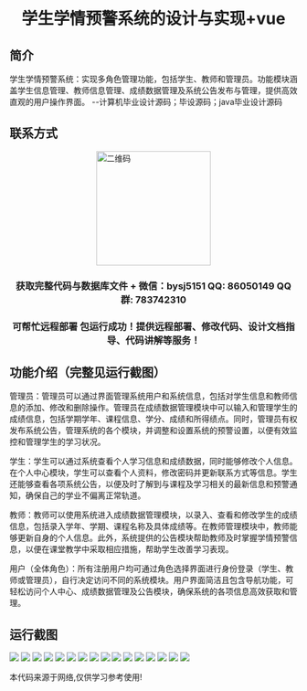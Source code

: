 <p><h1 align="center">学生学情预警系统的设计与实现+vue</h1></p>

## 简介
学生学情预警系统：实现多角色管理功能，包括学生、教师和管理员。功能模块涵盖学生信息管理、教师信息管理、成绩数据管理及系统公告发布与管理，提供高效直观的用户操作界面。    --计算机毕业设计源码；毕设源码；java毕业设计源码


## 联系方式
<img src="https://bs-1329754181.cos.ap-shanghai.myqcloud.com/wx.jpg" alt="二维码" style="display: block; margin: 0 auto;" width="200px">
<p><h3 align="center">获取完整代码与数据库文件 + 微信：bysj5151 QQ: 86050149 QQ群: 783742310</h3></p>
<p><h3 align="center">可帮忙远程部署 包运行成功！提供远程部署、修改代码、设计文档指导、代码讲解等服务！</h3></p>

## 功能介绍（完整见运行截图）
管理员：管理员可以通过界面管理系统用户和系统信息，包括对学生信息和教师信息的添加、修改和删除操作。管理员在成绩数据管理模块中可以输入和管理学生的成绩信息，包括学期学年、课程信息、学分、成绩和所得绩点。同时，管理员有权发布系统公告，管理系统的各个模块，并调整和设置系统的预警设置，以便有效监控和管理学生的学习状况。

学生：学生可以通过系统查看个人学习信息和成绩数据，同时能够修改个人信息。在个人中心模块，学生可以查看个人资料，修改密码并更新联系方式等信息。学生还能够查看各项系统公告，以便及时了解到与课程及学习相关的最新信息和预警通知，确保自己的学业不偏离正常轨道。

教师：教师可以使用系统进入成绩数据管理模块，以录入、查看和修改学生的成绩信息，包括录入学年、学期、课程名称及具体成绩等。在教师管理模块中，教师能够更新自身的个人信息。此外，系统提供的公告模块帮助教师及时掌握学情预警信息，以便在课堂教学中采取相应措施，帮助学生改善学习表现。

用户（全体角色）：所有注册用户均可通过角色选择界面进行身份登录（学生、教师或管理员），自行决定访问不同的系统模块。用户界面简洁且包含导航功能，可轻松访问个人中心、成绩数据管理及公告模块，确保系统的各项信息高效获取和管理。


## 运行截图
![](https://bs-1329754181.cos.ap-shanghai.myqcloud.com/ssm/studentAlertSystem/img/001.jpg)
![](https://bs-1329754181.cos.ap-shanghai.myqcloud.com/ssm/studentAlertSystem/img/002.jpg)
![](https://bs-1329754181.cos.ap-shanghai.myqcloud.com/ssm/studentAlertSystem/img/003.jpg)
![](https://bs-1329754181.cos.ap-shanghai.myqcloud.com/ssm/studentAlertSystem/img/004.jpg)
![](https://bs-1329754181.cos.ap-shanghai.myqcloud.com/ssm/studentAlertSystem/img/005.jpg)
![](https://bs-1329754181.cos.ap-shanghai.myqcloud.com/ssm/studentAlertSystem/img/006.jpg)
![](https://bs-1329754181.cos.ap-shanghai.myqcloud.com/ssm/studentAlertSystem/img/007.jpg)
![](https://bs-1329754181.cos.ap-shanghai.myqcloud.com/ssm/studentAlertSystem/img/008.jpg)
![](https://bs-1329754181.cos.ap-shanghai.myqcloud.com/ssm/studentAlertSystem/img/009.jpg)
![](https://bs-1329754181.cos.ap-shanghai.myqcloud.com/ssm/studentAlertSystem/img/010.jpg)
![](https://bs-1329754181.cos.ap-shanghai.myqcloud.com/ssm/studentAlertSystem/img/011.jpg)
![](https://bs-1329754181.cos.ap-shanghai.myqcloud.com/ssm/studentAlertSystem/img/012.jpg)
![](https://bs-1329754181.cos.ap-shanghai.myqcloud.com/ssm/studentAlertSystem/img/013.jpg)
![](https://bs-1329754181.cos.ap-shanghai.myqcloud.com/ssm/studentAlertSystem/img/014.jpg)
![](https://bs-1329754181.cos.ap-shanghai.myqcloud.com/ssm/studentAlertSystem/img/015.jpg)
![](https://bs-1329754181.cos.ap-shanghai.myqcloud.com/ssm/studentAlertSystem/img/016.jpg)

<p>本代码来源于网络,仅供学习参考使用!</p>
